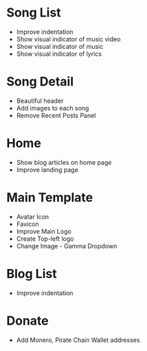# Song List

* Improve indentation
* Show visual indicator of music video
* Show visual indicator of music 
* Show visual indicator of lyrics

# Song Detail

* Beautiful header
* Add images to each song
* Remove Recent Posts Panel

# Home

* Show blog articles on home page
* Improve landing page

# Main Template

* Avatar Icon
* Favicon
* Improve Main Logo
* Create Top-left logo
* Change Image - Gamma Dropdown

# Blog List

* Improve indentation

# Donate

* Add Monero, Pirate Chain Wallet addresses
